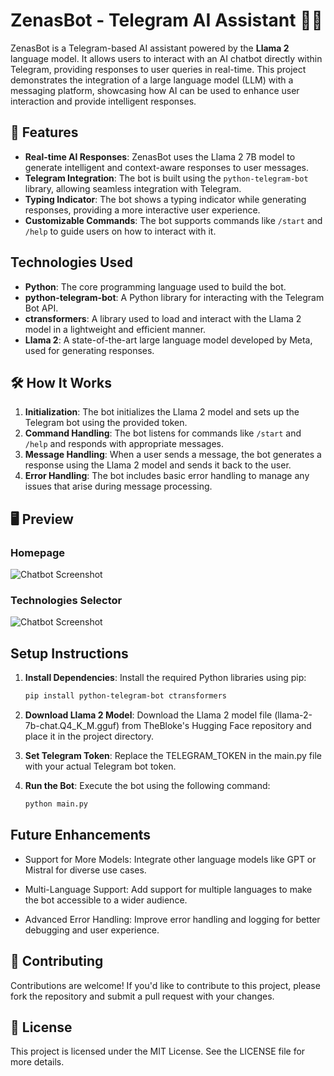 # ZenasBot - Telegram AI Assistant 🌟🌟

ZenasBot is a Telegram-based AI assistant powered by the **Llama 2** language model. It allows users to interact with an AI chatbot directly within Telegram, providing responses to user queries in real-time. This project demonstrates the integration of a large language model (LLM) with a messaging platform, showcasing how AI can be used to enhance user interaction and provide intelligent responses.

## 🧩 Features

- **Real-time AI Responses**: ZenasBot uses the Llama 2 7B model to generate intelligent and context-aware responses to user messages.
- **Telegram Integration**: The bot is built using the `python-telegram-bot` library, allowing seamless integration with Telegram.
- **Typing Indicator**: The bot shows a typing indicator while generating responses, providing a more interactive user experience.
- **Customizable Commands**: The bot supports commands like `/start` and `/help` to guide users on how to interact with it.

## Technologies Used

- **Python**: The core programming language used to build the bot.
- **python-telegram-bot**: A Python library for interacting with the Telegram Bot API.
- **ctransformers**: A library used to load and interact with the Llama 2 model in a lightweight and efficient manner.
- **Llama 2**: A state-of-the-art large language model developed by Meta, used for generating responses.

## 🛠️ How It Works

1. **Initialization**: The bot initializes the Llama 2 model and sets up the Telegram bot using the provided token.
2. **Command Handling**: The bot listens for commands like `/start` and `/help` and responds with appropriate messages.
3. **Message Handling**: When a user sends a message, the bot generates a response using the Llama 2 model and sends it back to the user.
4. **Error Handling**: The bot includes basic error handling to manage any issues that arise during message processing.

## 🖥️ Preview
### **Homepage**
![Chatbot Screenshot](Images/First.png)

### **Technologies Selector**
![Chatbot Screenshot](Images/Second.png)

## Setup Instructions

1. **Install Dependencies**: Install the required Python libraries using pip:
   ```bash
   pip install python-telegram-bot ctransformers
2. **Download Llama 2 Model**: Download the Llama 2 model file (llama-2-7b-chat.Q4_K_M.gguf) from TheBloke's Hugging Face repository and place it in the project directory.

3. **Set Telegram Token**: Replace the TELEGRAM_TOKEN in the main.py file with your actual Telegram bot token.

4. **Run the Bot**: Execute the bot using the following command:
    ```bash
    python main.py

## Future Enhancements
 - Support for More Models: Integrate other language models like GPT or Mistral for diverse use cases.

 - Multi-Language Support: Add support for multiple languages to make the bot accessible to a wider audience.

 - Advanced Error Handling: Improve error handling and logging for better debugging and user experience.

## 🤝 Contributing
Contributions are welcome! If you'd like to contribute to this project, please fork the repository and submit a pull request with your changes.

## 📜 License
This project is licensed under the MIT License. See the LICENSE file for more details.
